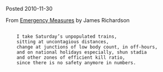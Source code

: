Posted 2010-11-30

From [Emergency Measures](http://www.narrativemagazine.com/node/104518) by James Richardson

```

	I take Saturday’s unpopulated trains,
	sitting at uncontagious distances,
	change at junctions of low body count, in off-hours,
	and on national holidays especially, shun stadia
	and other zones of efficient kill ratio,
	since there is no safety anymore in numbers.
```
